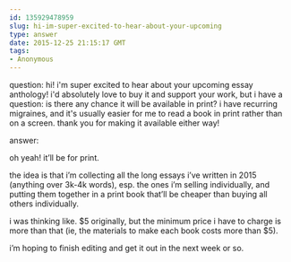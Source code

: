 ```yaml
---
id: 135929478959
slug: hi-im-super-excited-to-hear-about-your-upcoming
type: answer
date: 2015-12-25 21:15:17 GMT
tags:
- Anonymous
---
```

question: hi! i'm super excited to hear about your upcoming essay anthology! i'd absolutely love to buy it and support your work, but i have a question: is there any chance it will be available in print? i have recurring migraines, and it's usually easier for me to read a book in print rather than on a screen. thank you for making it available either way!

answer: <p>oh yeah! it’ll be for print.&nbsp;</p><p>the idea is that i’m collecting all the long essays i’ve written in 2015 (anything over 3k-4k words), esp. the ones i’m selling individually, and putting them together in a print book that’ll be cheaper than buying all others individually.&nbsp;</p><p>i was thinking like. $5 originally, but the minimum price i have to charge is more than that (ie, the materials to make each book costs more than $5).</p><p>i’m hoping to finish editing and get it out in the next week or so.</p>